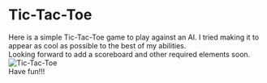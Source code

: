 # Tic-Tac-Toe
Here is a simple Tic-Tac-Toe game to play against an AI. I tried making it to appear as cool as possible to the best of my abilities.\
Looking forward to add a scoreboard and other required elements soon.\
![Tic-Tac-Toe](https://imgur.com/Pi3eRmo)
<br>
Have fun!!!
